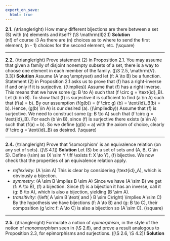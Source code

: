 ```yaml
---
export_on_save:
  html: true
---
```

<style>
.katex-display { overflow: auto hidden }
</style>
**2.1.** \(\triangleright\) How many different bijections are there between a set \(S\) with \(n\) elements and itself? \(\S \mathrm{II}2.1\) 
**Solution**  
\(n!\) of course :3 As there are \(n\) choices as to where to send the first element, \(n - 1\) choices for the second element, etc. \(\square\)
****
**2.2.** \(\triangleright\) Prove statement (2) in Proposition 2.1. You may assume that given a family of disjoint nonempty subsets of a set, there is a way to choose one element in each member of the family. \([\S 2.5, \mathrm{V}. 3.3]\)
**Solution**
Assume \(A \neq \emptyset\) and let \(f: A \to B\) be a function. Statement (2) in Proposition 2.1 asks us to prove that \(f\) has a right-inverse if and only if it is surjective.
\((\implies)\) Assume that \(f\) has a right inverse. This means that we have some \(g: B \to A\) such that \(f \circ g = \text{id}_B\). Let \(b \in B\). To show that \(f\) is surjective it is sufficient to find \(a \in A\) such that \(f(a) = b\). By our assumption \(f(g(b)) = (f \circ g) (b) = \text{id}_B(b) = b\). Hence, \(g(b) \in A\) is our desired \(a\).
\((\impliedby)\) Assume that \(f\) is surjective. We need to construct some \(g: B \to A\) such that \(f \circ g = \text{id}_B\). For each \(b \in B\), since \(f\) is surjective there exists \(a \in A\) such that \(f(a) = b\). So we define \(g(b) = a\) with the axiom of choice, clearly \(f \circ g = \text{id}_B\) as desired. \(\square\)
****
**2.4.** \(\triangleright\) Prove that 'isomorphism' is an equivalence relation (on any set of sets). \([\S 4.1]\)
**Solution**
Let \(S\) be a set of sets and \(A, B, C \in S\). Define \(\sim\) as \(X \sim Y \iff \exists f: X \to Y\), \(f\) bijective. We now check that the properties of an equivalence relation apply.
* *reflexivity:* \(A \sim A\)
This is clear by considering \(\text{id}_A\), which is obviously a bijection.
* *symmetry:* \(A \sim B \implies B \sim A\)
Since we have \(A \sim B\) we get \(f: A \to B\), \(f\) a bijection. Since \(f\) is a bijection it has an inverse, call it \(g: B \to A\), which is also a bijection, yielding \(B \sim A\).
* *transitivity:* \(\left( A \sim B \text{ and } B \sim C\right) \implies A \sim C\)
By the hypothesis we have bijections \(f: A \to B\) and \(g: B \to C\), their composition \(g \circ f: A \to C\) is also a bijection so \(A \sim C\). \(\square\)
****
**2.5.** \(\triangleright\) Formulate a notion of *epimorphism*, in the style of the notion of *monomorphism* seen in \(\S 2.6\), and prove a result analogous to Proposition 2.3, for epimorphisms and surjections. \([\S 2.6, \S 4.2]\)
**Solution**